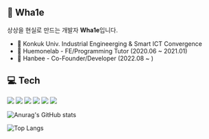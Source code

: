 🐋 Wha1e
-------------
상상을 현실로 만드는 개발자 **Wha1e**입니다.

 - 🏫 Konkuk Univ. Industrial Engineerging & Smart ICT Convergence
 - 🏢  Huemonelab - FE/Programming Tutor (2020.06 ~ 2021.01)
 - 🏢  Hanbee - Co-Founder/Developer (2022.08 ~ )


💻 Tech
-------------
<p>
 <img src="https://img.shields.io/badge/React-61DAFB?style=flat&logo=React&logoColor=black"/>
<img src="https://img.shields.io/badge/Next.js-000000?style=flat&logo=Next.js&logoColor=white"/>
<img src="https://img.shields.io/badge/Typescript-3178C6?style=flat-square&logo=Typescript&logoColor=white"/>
<img src="https://img.shields.io/badge/JavaScript-F7DF1E?style=flat-square&logo=javascript&logoColor=black"/>
<img src="https://img.shields.io/badge/Sass-CC6699?style=flat&logo=Sass&logoColor=white"/>
<img src="https://img.shields.io/badge/CSS3-1572B6?style=flat&logo=css3&logoColor=white"/>
 </p>


![Anurag's GitHub stats](https://github-readme-stats.vercel.app/api?username=wherewhale&show_icons=true&theme=prussian)

![Top Langs](https://github-readme-stats.vercel.app/api/top-langs/?username=wherewhale&langs_count=10&layout=compact&theme=prussian)
